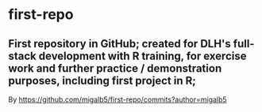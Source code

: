 # first-repo
First repository in GitHub; created for DLH's full-stack development with R training, for exercise work and further practice / demonstration purposes, including first project in R;
---
By https://github.com/migalb5/first-repo/commits?author=migalb5
